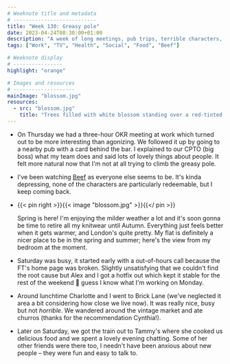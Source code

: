 ```yaml
---
# Weeknote title and metadata
# ---------------------------
title: "Week 130: Greasy pole"
date: 2023-04-24T08:30:00+01:00
description: "A week of long meetings, pub trips, terrible characters, milder weather, beautiful trees, out-of-hours calls, Brick Lane, and food with friends."
tags: ["Work", "TV", "Health", "Social", "Food", "Beef"]

# Weeknote display
# ----------------
highlight: "orange"

# Images and resources
# --------------------
mainImage: "blossom.jpg"
resources:
  - src: "blossom.jpg"
    title: "Trees filled with white blossom standing over a red-tinted hedge row"
---
```


  * On Thursday we had a three-hour OKR meeting at work which turned out to be more interesting than agonizing. We followed it up by going to a nearby pub with a card behind the bar. I explained to our CPTO (big boss) what my team does and said lots of lovely things about people. It felt more natural now that I'm not at all trying to climb the greasy pole.

  * I've been watching [Beef](https://www.imdb.com/title/tt14403178/) as everyone else seems to be. It's kinda depressing, none of the characters are particularly redeemable, but I keep coming back.

  * {{< pin right >}}{{< image "blossom.jpg" >}}{{</ pin >}}
  
    Spring is here! I'm enjoying the milder weather a lot and it's soon gonna be time to retire all my knitwear until Autumn. Everything just feels better when it gets warmer, and London's quite pretty. My flat is definitely a nicer place to be in the spring and summer; here's the view from my bedroom at the moment.

  * Saturday was busy, it started early with a out-of-hours call because the FT's home page was broken. Slightly unsatisfying that we couldn't find the root cause but Alex and I got a hotfix out which kept it stable for the rest of the weekend :muscle: guess I know what I'm working on Monday.

  * Around lunchtime Charlotte and I went to Brick Lane (we've neglected it area a bit considering how close we live now). It was really nice, busy but not _horrible_. We wandered around the vintage market and ate churros (thanks for the recommendation Cynthia!).

  * Later on Saturday, we got the train out to Tammy's where she cooked us delicious food and we spent a lovely evening chatting. Some of her other friends were there too, I needn't have been anxious about new people – they were fun and easy to talk to.
